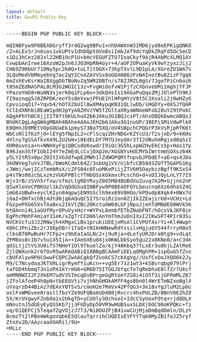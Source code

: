```yaml
---
layout: default
title: GnuPG Public Key
---
```


<pre>
-----BEGIN PGP PUBLIC KEY BLOCK-----

mQINBFyw9P8BEADGryff3r4Q2wg9BPu1+nhDAWXnW3IMD6jyd8eEPKigQNK0/5Pd
/Z+ALEx5rJn6sos1ukUPtvIdhDQptOVo8siImbJAf9dcYqDkZRqFd5Oc5eCDhmJF
s1Di3hCez282xl22HB1OcP1U+bHcVEGUFZTO7IoaCkyf9AjR4AbMcXLMQ1AY5hKr
CvwpbAnIrwe16XzoW2pJn6JJO3HpRN4oyr+4/aUF2OPuaKyVk9wYzyxzJij2XDc+
CH69Z90bUr71DNy5pc2k0Q+tuLTitOGX+73hpTXvlL9D1pLA/XGreZU1WA7Vxawg
3LQoMedVbMmyebVg7acZqYICnAZAVVSs8oGDAN86zFxN4InotBu8ZizF7gq8DYqk
6mZshEvKsrWaI8XggDbTBoNvZq5WRZ0Bfn/s78ZJMZL0gSr7JgofPzCn6ozNEFTn
t85mZEdNASPAL8LM3G2WUIC13z+FvgWiOofvW1PjfzCXbnveOMi1mghjTFJM00Zz
YPazoYmD8+WuNN3sjerK0q1FLp6u+3dkQ4sIs19AGaPuQqxZMjJOlePTh9KJLJXC
fI9aznqg5J8ZRPDK/eoY5s8eVvwjPFUE1hlHPqHYzV8t5C3Xsali2j0wHZy6WNIT
CpvuioqO17+Yqvb4/hOTX2bUIl8wXM4ypqKN31QLlwDb/sHGDYy+0XSJfQARAQAB
tClEdXNhbiBEaW1pdHJpYyA8ZHVzYW5fZGltaXRyaWNAeWFob28uY29tPokCVAQT
AQgAPhYhBC6jjIIT0ftbKULhuX2b6JAku3G1BQJcsPT/AhsDBQkDwmcABQsJCAcC
BhUKCQgLAgQWAgMBAh4BAheAAAoJEH2b6JAku3G1nuUP/38EPiSMiVdwPlk04NgJ
E0QHnJO9MEtVOpGOUaEk1pmyS73BaT5XQ/oU4SBpchCPQGrP3kVsRjpRfK6thx9Y
WbCsNl1TKzFjO+lEYg5fNpIL2+cFlScqzZHrNDGrKZYcU3/T2sjoD/9+kKHs9QrQ
4Vlny7gSSAfkvXA9L2U2Umvj8EdELDf7M7UJeydAr37I2dBuhmRqjod8qSzI7fiL
XHR0uvnia+n+NNHXyFgiQBCxdU6swdrI9iQc3G5hLxpWZHyE6Cs5p+Has1YptKGS
B96Jan3SfFIGbI24Y7eZmEdLcCvjDXp2m/XGSNYvHdCMYbIWrtmmSOXsz64KjQ7E
y5LY2tR5x0pcZOItIVG3dfwpE2MWh1lZdWOPQRtfnpvbJPDdEf+aE+qs4JDaR0a9
3kOWVeg7uVvJTBL/bWeKCdml64Z/3sbUg1VV/UjbfcCB58d3ZUfT5GAPG1KgSYXB
cJWmj/wejICzTembRsX/cZFS04c6FuoMKePiijZTV6H5OaybzzBgff9KSxS4/I3U
p4sTWz08zcbLxzkzVUGFPBlcYTHbQSskGkmvcPcschO+d+vDIJQyLnLYT7I918pv
Wjv3rB/zSVh5rfxw/sfmzLtgRDYRxyZ0O5M84BUBdXu2uvq7A2M+Gjjne2nML4Kl
QIwXloVeCPBKUzl1kZVqQdGSuQINBFyw9P8BEADFQYLbeucnq6Xz6dhaSZ4Q1cW5
1mG6zUBwh+eyclKIyn84qpwjEN9SSclh9ex69V8HOo/kPDudp8Xqk4+0Wx7ds2xM
jGaI+DHfxchBj4dtd6jq6AQuQC5I7SroiRz2on0ZjIkZZEajirUd+UCHz+Ldwd36
FGzpePXG65XsTAaBxs2IkVtZBc20KctuAW68LGFjNpuJjehTdMNdEO0WVk5NSpie
btQAnni4L1aGUfMyrOPuVyxHzr+WYPxL8embfETbZNabFNT/hDcxVkJKF0imSq3H
EgPhcMmhF4miaY31eK/xZgTrCCD06lAnYmThmJuDnIXxI2IKwSP74PIr03Su4zss
NVCKVcfu3J22RNwjh4XMgxCiBx1prukiUEEjeMsAl1CVPOfAsrYi+Kl4WwphksFP
X0hCJPniZbc2rJ5KpOBrr1TaQ+tN1kHWNewRdYxsilvHgjubV544frryH8o5DPwR
clbsBT0RwBuHr7CFpz+z9bEaIaGLNc2+j9uRja+dLefyURJDra0tg9+vdLqtKe3A
ZFM8os0cIb7v5uiX5IjA++IAebXEu04jx0KWLbbSyo5gu22x8KNo0/a+C34kLnuu
gO1LtjZtVS3U0ifS7NHeY1Ol9fkuelZo/kjY48Kbq37tLxEr3u8bjLZAtRe6g+A2
ZjlQWXunk2r6fOvR5wARAQABiQI8BBgBCAAmFiEELqOMghPR+1spQuG5fZvokCS7
cbUFAlyw9P8CGwwFCQPCZwAACgkQfZvokCS7cbXgVg//UxfCxOoJXQO6k2Jy2Ye+
M9/C7NcydoaJKTXRLigrRymfYiuKcn++vg5Er73z1wt3+kSBvrqbg079lPrjTUK0
tafGD4hbmqT3n1oPAIkYrmG6+GR6D75ITGGJbfqcTo7qRebhuE8lfZr7UkcfANks
amMNNWZI2F2XkEM7udV3STmcqDvBPrgeGgRtoeYZS8i4iO5f3ijGFRmMLZ67JVRE
jZfolAfoeP4h0pN+tbEEGVti7vjhNhGHOkAMfF4gsBbn0l4WrETmNZxoBglAlrSh
uVxqrzD44BiAz7dEAxY0TSvS/cmoH2e7RmVx42PfQG3+3e18vYgJluM2LpbUwadU
oxlFvWMGvee0rasllfbsYZe9UFQBa6UD4B8jRvcrc4hxPULZB/8NnV0EZhZ8z5/l
5X/KrUVgwyFZnbda2x2UkgTD+yCUOly3OchxoI+IdcCSyUoxFOtq+rjd8DLXPSeu
mNnutnJ5dUEyEyQSSKb7jj3FUDyDp50VR9wHUBSuxSLDXjbOC90oKPQKc+fiLed1
vq/O1QEFCj5TeqafZgVOjzJ7T3/Ni8OUZFjB41vwCUjMjaDmBqdOmln/DLzhG0X3
BcmzTt2lPBemWkgoVqbkE5QlauTqrrihCUQDIsEYFYYTqk0MyZB1foJZ5ryfXY3e
ZtnXv2D/AAzcaaXOARil/9U=
=HLLc
-----END PGP PUBLIC KEY BLOCK-----
</pre>
